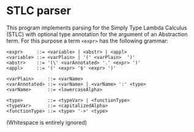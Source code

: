 # STLC parser

This program implements parsing for the Simply Type Lambda Calculus (STLC) with optional type annotation for the argument of an Abstraction term. For this purpose a term `<expr>` has the following grammar:

```
<expr>     ::= <variable> | <abstr> | <appl>
<variable> ::= <varPlain> | '(' <varPlain>  ')'
<abstr>    ::= '(\' <varAnnotated> '.' <expr> ')'
<appl>     ::= '(' <expr> '$' <expr> ')'

<varPlain>     ::= <varName>
<varAnnotated> ::= <varName> | <varName> ':' <type>
<varName>      ::= <lowercaseAlpha>

<type>         ::= <typeVar> | <functionType>
<typeVar>      ::= <capitalizedAlpha>
<functionType> ::= <type> '->' <type>
```

(Whitespace is entirely ignored)
